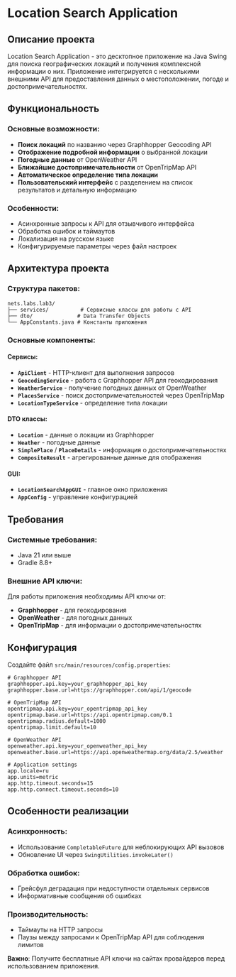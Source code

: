 # Location Search Application

## Описание проекта

Location Search Application - это десктопное приложение на Java Swing для поиска географических локаций и получения комплексной информации о них. Приложение интегрируется с несколькими внешними API для предоставления данных о местоположении, погоде и достопримечательностях.

## Функциональность

### Основные возможности:
- **Поиск локаций** по названию через Graphhopper Geocoding API
- **Отображение подробной информации** о выбранной локации
- **Погодные данные** от OpenWeather API
- **Ближайшие достопримечательности** от OpenTripMap API
- **Автоматическое определение типа локации**
- **Пользовательский интерфейс** с разделением на список результатов и детальную информацию

### Особенности:
- Асинхронные запросы к API для отзывчивого интерфейса
- Обработка ошибок и таймаутов
- Локализация на русском языке
- Конфигурируемые параметры через файл настроек

## Архитектура проекта

### Структура пакетов:
```
nets.labs.lab3/
├── services/          # Сервисные классы для работы с API
├── dto/              # Data Transfer Objects
└── AppConstants.java # Константы приложения
```

### Основные компоненты:

#### Сервисы:
- **`ApiClient`** - HTTP-клиент для выполнения запросов
- **`GeocodingService`** - работа с Graphhopper API для геокодирования
- **`WeatherService`** - получение погодных данных от OpenWeather
- **`PlacesService`** - поиск достопримечательностей через OpenTripMap
- **`LocationTypeService`** - определение типа локации

#### DTO классы:
- **`Location`** - данные о локации из Graphhopper
- **`Weather`** - погодные данные
- **`SimplePlace`** / **`PlaceDetails`** - информация о достопримечательностях
- **`CompositeResult`** - агрегированные данные для отображения

#### GUI:
- **`LocationSearchAppGUI`** - главное окно приложения
- **`AppConfig`** - управление конфигурацией

## Требования

### Системные требования:
- Java 21 или выше
- Gradle 8.8+

### Внешние API ключи:
Для работы приложения необходимы API ключи от:
- **Graphhopper** - для геокодирования
- **OpenWeather** - для погодных данных  
- **OpenTripMap** - для информации о достопримечательностях

## Конфигурация

Создайте файл `src/main/resources/config.properties`:

```properties
# Graphhopper API
graphhopper.api.key=your_graphhopper_api_key
graphhopper.base.url=https://graphhopper.com/api/1/geocode

# OpenTripMap API
opentripmap.api.key=your_opentripmap_api_key
opentripmap.base.url=https://api.opentripmap.com/0.1
opentripmap.radius.default=1000
opentripmap.limit.default=10

# OpenWeather API
openweather.api.key=your_openweather_api_key
openweather.base.url=https://api.openweathermap.org/data/2.5/weather

# Application settings
app.locale=ru
app.units=metric
app.http.timeout.seconds=15
app.http.connect.timeout.seconds=10
```

## Особенности реализации

### Асинхронность:
- Использование `CompletableFuture` для неблокирующих API вызовов
- Обновление UI через `SwingUtilities.invokeLater()`

### Обработка ошибок:
- Грейсфул деградация при недоступности отдельных сервисов
- Информативные сообщения об ошибках

### Производительность:
- Таймауты на HTTP запросы
- Паузы между запросами к OpenTripMap API для соблюдения лимитов

**Важно**: Получите бесплатные API ключи на сайтах провайдеров перед использованием приложения.